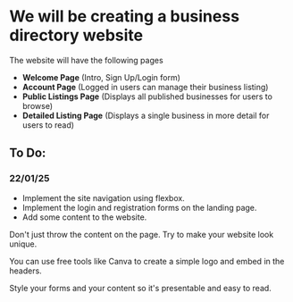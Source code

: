 # We will be creating a business directory website

The website will have the following pages

- **Welcome Page** (Intro, Sign Up/Login form)
- **Account Page** (Logged in users can manage their business listing)
- **Public Listings Page** (Displays all published businesses for users to browse)
- **Detailed Listing Page** (Displays a single business in more detail for users to read)

## To Do:

### 22/01/25

- Implement the site navigation using flexbox.
- Implement the login and registration forms on the landing page.
- Add some content to the website.

Don't just throw the content on the page. Try to make your website look unique.

You can use free tools like Canva to create a simple logo and embed in the headers.

Style your forms and your content so it's presentable and easy to read.
